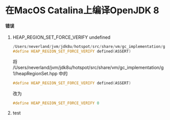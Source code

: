 # 在MacOS Catalina上编译OpenJDK 8

#### **错误**

1. HEAP\_REGION\_SET\_FORCE\_VERIFY undefined

    ```cpp
    /Users/neverland/jvm/jdk8u/hotspot/src/share/vm/gc_implementation/g1/heapRegionSet.hpp:38:38: note: expanded from macro 'HEAP_REGION_SET_FORCE_VERIFY'
    #define HEAP_REGION_SET_FORCE_VERIFY defined(ASSERT)
    ```

    将 /Users/neverland/jvm/jdk8u/hotspot/src/share/vm/gc\_implementation/g1/heapRegionSet.hpp 中的

    ```cpp
    #define HEAP_REGION_SET_FORCE_VERIFY defined(ASSERT)
    ```

    改为

    ```cpp
    #define HEAP_REGION_SET_FORCE_VERIFY 0
    ```
2. test

